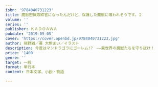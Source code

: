 ```yaml
---
isbn: '9784040731223'
title: 魔獣密猟取締官になったんだけど、保護した魔獣に喰われそうです。２
volume: ''
series: ''
publisher: ＫＡＤＯＡＷＡ
pubdate: '2019-09-05'
cover: 'https://cover.openbd.jp/9784040731223.jpg'
author: 飛野猶／著 大熊まい／イラスト
description: 今度はマンドラゴラにゴーレム!?　――異世界の魔獣たちを守り抜け！
price: '1400'
genre: ''
target: 一般
format: 単行本
content: 日本文学、小説・物語

---
```

